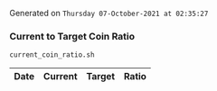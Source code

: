 Generated on `Thursday 07-October-2021 at 02:35:27`

### Current to Target Coin Ratio
`current_coin_ratio.sh`

Date|Current|Target|Ratio
---|---|---|---

